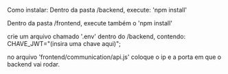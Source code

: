 Como instalar:
Dentro da pasta /backend, execute: 'npm install'

Dentro da pasta /frontend, execute também o 'npm install'

crie um arquivo chamado '.env' dentro do /backend, contendo:
CHAVE_JWT="(insira uma chave aqui)";

no arquivo 'frontend/communication/api.js' coloque o ip e a porta em que o backend vai rodar.